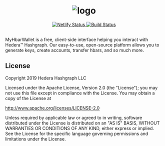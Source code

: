 <div align="center">
   <h1>
       <img src="https://myhbarwallet.com/img/myhbarwallet-logo.c74a7d51.svg" alt="logo" />
   </h1>
</div>

<div align="center">
  <!-- Netlify Status -->
  <a href="https://app.netlify.com/sites/myhbarwallet/deploys">
    <img src="https://img.shields.io/netlify/c533cd8a-a127-48d5-a123-292202cab01c?style=flat-square"
    alt="Netlify Status" />
  </a>
  <!-- Cirrus CI -->
  <a href="https://cirrus-ci.com/github/hashgraph/MyHbarWallet">
    <img src="https://img.shields.io/cirrus/github/hashgraph/MyHbarWallet?style=flat-square"
         alt="Build Status" />
  </a>
</div>

<br>

MyHbarWallet is a free, client-side interface helping you interact with Hedera™ Hashgraph. Our easy-to-use, open-source platform allows you to generate keys, create accounts, transfer hbars, and so much more.

## License

Copyright 2019 Hedera Hashgraph LLC

Licensed under the Apache License, Version 2.0 (the "License");
you may not use this file except in compliance with the License.
You may obtain a copy of the License at

http://www.apache.org/licenses/LICENSE-2.0

Unless required by applicable law or agreed to in writing, software
distributed under the License is distributed on an "AS IS" BASIS,
WITHOUT WARRANTIES OR CONDITIONS OF ANY KIND, either express or implied.
See the License for the specific language governing permissions and
limitations under the License.

